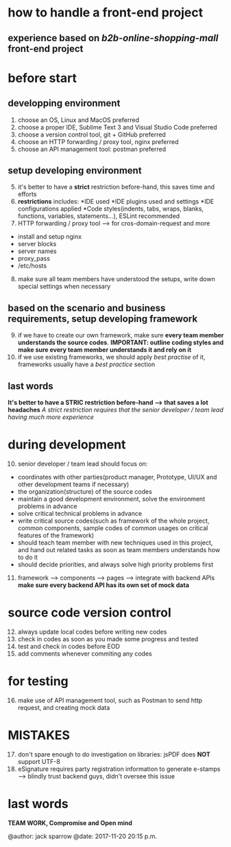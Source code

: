 # how to handle a front-end project

## experience based on *b2b-online-shopping-mall* front-end project

# before start

## developping environment
1. choose an OS, Linux and MacOS preferred
2. choose a proper IDE, Sublime Text 3 and Visual Studio Code preferred
3. choose a version control tool, git + GitHub preferred
4. choose an HTTP forwarding / proxy tool, nginx preferred
5. choose an API management tool: postman preferred

## setup developing environment
5. it's better to have a **strict** restriction before-hand, this saves time and efforts
6. **restrictions** includes:
  *IDE used
  *IDE plugins used and settings
  *IDE configurations applied
  *Code styles(indents, tabs, wraps, blanks, functions, variables, statements...), ESLint
  recommended
7. HTTP forwarding / proxy tool --> for cros-domain-request and more
  * install and setup nginx
  * server blocks
  * server names
  * proxy_pass
  * /etc/hosts
8. make sure all team members have understood the setups, write down special settings 
when necessary

## based on the scenario and business requirements, setup developing framework
9. if we have to create our own framework, make sure **every team member understands the source codes**.
**IMPORTANT: outline coding styles and make sure every team member understands it and rely on it**
10. if we use existing frameworks, we should apply *best practise* of it, frameworks usually have a
*best practice* section

## last words
**It's better to have a STRIC restriction before-hand --> that saves a lot headaches**
*A strict restriction requires that the senior developer / team lead having much more experience*

# during development
10. senior developer / team lead should focus on:
  * coordinates with other parties(product manager, Prototype, UI/UX and other development teams if necessary)
  * the organization(structure) of the source codes
  * maintain a good development environment, solve the environment problems in advance
  * solve critical technical problems in advance
  * write critical source codes(such as framework of the whole project, common components, sample codes of common usages on
  critical features of the framework)
  * should teach team member with new techniques used in this project, and hand out related tasks as soon as
  team members understands how to do it
  * should decide priorities, and always solve high priority problems first
11. framework --> components --> pages --> integrate with backend APIs
  **make sure every backend API has its own set of mock data**
  
# source code version control
12. always update local codes before writing new codes
13. check in codes as soon as you made some progress and tested
14. test and check in codes before EOD
15. add comments whenever commiting any codes

# for testing
16. make use of API management tool, such as Postman to send http request, and creating mock data

# **MISTAKES**
17. don't spare enough to do investigation on libraries: jsPDF does **NOT** support UTF-8
18. eSignature requires party registration information to generate e-stamps --> blindly trust backend guys, didn't oversee
  this issue

# last words
**TEAM WORK, Compromise and Open mind**

  
@author: jack sparrow
@date: 2017-11-20 20:15 p.m.

